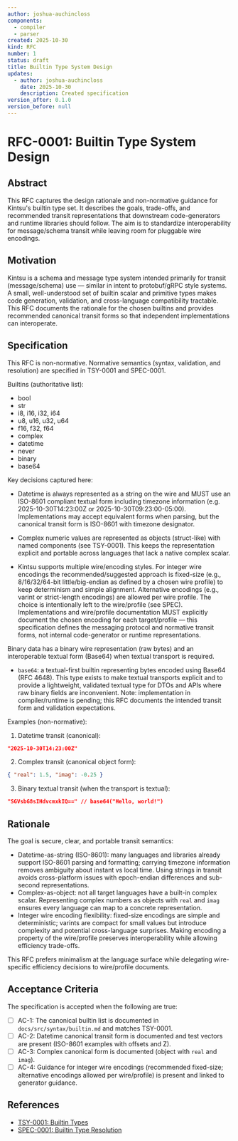 ```yaml
---
author: joshua-auchincloss
components:
  - compiler
  - parser
created: 2025-10-30
kind: RFC
number: 1
status: draft
title: Builtin Type System Design
updates:
  - author: joshua-auchincloss
    date: 2025-10-30
    description: Created specification
version_after: 0.1.0
version_before: null
---
```


# RFC-0001: Builtin Type System Design

## Abstract

This RFC captures the design rationale and non-normative guidance for Kintsu's builtin type set. It describes the goals, trade-offs, and recommended transit representations that downstream code-generators and runtime libraries should follow. The aim is to standardize interoperability for message/schema transit while leaving room for pluggable wire encodings.

## Motivation

Kintsu is a schema and message type system intended primarily for transit (message/schema) use — similar in intent to protobuf/gRPC style systems. A small, well-understood set of builtin scalar and primitive types makes code generation, validation, and cross-language compatibility tractable. This RFC documents the rationale for the chosen builtins and provides recommended canonical transit forms so that independent implementations can interoperate.

## Specification

This RFC is non-normative. Normative semantics (syntax, validation, and resolution) are specified in TSY-0001 and SPEC-0001.

Builtins (authoritative list):

- bool
- str
- i8, i16, i32, i64
- u8, u16, u32, u64
- f16, f32, f64
- complex
- datetime
- never
- binary
- base64

Key decisions captured here:

- Datetime is always represented as a string on the wire and MUST use an ISO-8601 compliant textual form including timezone information (e.g. 2025-10-30T14:23:00Z or 2025-10-30T09:23:00-05:00). Implementations may accept equivalent forms when parsing, but the canonical transit form is ISO-8601 with timezone designator.

- Complex numeric values are represented as objects (struct-like) with named components (see TSY-0001). This keeps the representation explicit and portable across languages that lack a native complex scalar.

- Kintsu supports multiple wire/encoding styles. For integer wire encodings the recommended/suggested approach is fixed-size (e.g., 8/16/32/64-bit little/big-endian as defined by a chosen wire profile) to keep determinism and simple alignment. Alternative encodings (e.g., varint or strict-length encodings) are allowed per wire profile. The choice is intentionally left to the wire/profile (see SPEC). Implementations and wire/profile documentation MUST explicitly document the chosen encoding for each target/profile — this specification defines the messaging protocol and normative transit forms, not internal code-generator or runtime representations.

Binary data has a binary wire representation (raw bytes) and an interoperable textual form (Base64) when textual transport is required.

- `base64`: a textual-first builtin representing bytes encoded using Base64 (RFC 4648). This type exists to make textual transports explicit and to provide a lightweight, validated textual type for DTOs and APIs where raw binary fields are inconvenient. Note: implementation in compiler/runtime is pending; this RFC documents the intended transit form and validation expectations.

Examples (non-normative):

1. Datetime transit (canonical):

```json
"2025-10-30T14:23:00Z"
```

2. Complex transit (canonical object form):

```json
{ "real": 1.5, "imag": -0.25 }
```

3. Binary textual transit (when the transport is textual):

```json
"SGVsbG8sIHdvcmxkIQ==" // base64("Hello, world!")
```

## Rationale

The goal is secure, clear, and portable transit semantics:

- Datetime-as-string (ISO-8601): many languages and libraries already support ISO-8601 parsing and formatting; carrying timezone information removes ambiguity about instant vs local time. Using strings in transit avoids cross-platform issues with epoch-endian differences and sub-second representations.
- Complex-as-object: not all target languages have a built-in complex scalar. Representing complex numbers as objects with `real` and `imag` ensures every language can map to a concrete representation.
- Integer wire encoding flexibility: fixed-size encodings are simple and deterministic; varints are compact for small values but introduce complexity and potential cross-language surprises. Making encoding a property of the wire/profile preserves interoperability while allowing efficiency trade-offs.

This RFC prefers minimalism at the language surface while delegating wire-specific efficiency decisions to wire/profile documents.

## Acceptance Criteria

The specification is accepted when the following are true:

- [ ] AC-1: The canonical builtin list is documented in `docs/src/syntax/builtin.md` and matches TSY-0001.
- [ ] AC-2: Datetime canonical transit form is documented and test vectors are present (ISO-8601 examples with offsets and Z).
- [ ] AC-3: Complex canonical form is documented (object with `real` and `imag`).
- [ ] AC-4: Guidance for integer wire encodings (recommended fixed-size; alternative encodings allowed per wire/profile) is present and linked to generator guidance.

## References

- [TSY-0001: Builtin Types](/tsy/tsy-0001)
- [SPEC-0001: Builtin Type Resolution](/spec/spec-0001)
